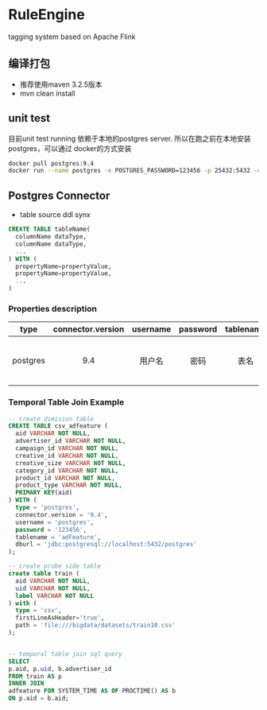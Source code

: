 # RuleEngine
tagging system based on Apache Flink

## 编译打包
* 推荐使用maven 3.2.5版本
* mvn clean install

## unit test
目前unit test running 依赖于本地的postgres server. 所以在跑之前在本地安装postgres，可以通过
docker的方式安装
```bash
docker pull postgres:9.4
docker run --name postgres -e POSTGRES_PASSWORD=123456 -p 25432:5432 -d postgres:9.4
```


## Postgres Connector

* table source ddl synx
```sql
CREATE TABLE tableName(
  columnName dataType,
  columnName dataType,
  ...
) WITH (
  propertyName=propertyValue,
  propertyName=propertyValue,
  ...
)
```

### Properties description
| type  | connector.version  | username  | password  | tablename  | dburl  | cache | cacheTTLms | mode |
| :--:  | :---------------:  | :------:  | :------:  | :-------:  | :---:  | :---: | :--------: | :--: |
| postgres  | 9.4  | 用户名  | 密码  | 表名  | 数据库连接URL | NONE,LRU,ALL | LRU cache TTL | async,sync |

### Temporal Table Join Example
```sql
-- create dimision table
CREATE TABLE csv_adfeature (
  aid VARCHAR NOT NULL,
  advertiser_id VARCHAR NOT NULL,
  campaign_id VARCHAR NOT NULL,
  creative_id VARCHAR NOT NULL,
  creative_size VARCHAR NOT NULL,
  category_id VARCHAR NOT NULL,
  product_id VARCHAR NOT NULL,
  product_type VARCHAR NOT NULL,
  PRIMARY KEY(aid)
) WITH (
  type = 'postgres',
  connector.version = '9.4',
  username = 'postgres',
  password = '123456',
  tablename = 'adFeature',
  dburl = 'jdbc:postgresql://localhost:5432/postgres'
);

-- create probe side table
create table train (
  aid VARCHAR NOT NULL,
  uid VARCHAR NOT NULL,
  label VARCHAR NOT NULL
) with (
  type = 'csv',
  firstLineAsHeader='true',
  path = 'file:///bigdata/datasets/train10.csv'
);


-- temporal table join sql query
SELECT
p.aid, p.uid, b.advertiser_id
FROM train AS p
INNER JOIN
adfeature FOR SYSTEM_TIME AS OF PROCTIME() AS b
ON p.aid = b.aid;
```